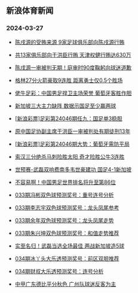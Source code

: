 ## 新浪体育新闻 
### 2024-03-27

+ [陈戌源的受贿来源 9家足球俱乐部向陈戌源行贿](https://sports.sina.com.cn/china/2024-03-26/doc-inaprfms3995754.shtml)

+ [共13家俱乐部向于洪臣行贿 天津权健行贿达630万](https://sports.sina.com.cn/china/2024-03-26/doc-inaprfmw9028226.shtml)

+ [陈戌源一审被判无期！庭审时90度鞠躬向球迷道歉](https://sports.sina.com.cn/china/2024-03-26/doc-inaprfmx6791429.shtml)

+ [格林27分火箭豪取9连胜 距离勇士仅0.5个胜场](https://sports.sina.com.cn/basketball/nba/2024-03-26/doc-inaprfms4023152.shtml)

+ [佬牛足彩：中国男足捍卫主场荣誉 葡萄牙客胜作胆](https://sports.sina.com.cn/l/2024-03-26/doc-inaprfmx6824963.shtml)

+ [新加坡三大主力缺阵 数据示国足至少赢两球](https://sports.sina.com.cn/l/2024-03-26/doc-inapqzcy9109329.shtml)

+ [[新浪彩票]足彩第24046期任九：国足单3稳胆](https://sports.sina.com.cn/l/2024-03-26/doc-inapqzcw0869032.shtml)

+ [原中国足协副主席于洪臣一审被判处有期徒刑13年](https://sports.sina.com.cn/china/2024-03-26/doc-inaprfmx6812197.shtml)

+ [[新浪彩票]足彩第24046期大势：葡萄牙需防平局](https://sports.sina.com.cn/l/2024-03-26/doc-inapqzcw0868792.shtml)

+ [索汉三分绝杀马刺险胜太阳 奇才险胜公牛3连胜](https://sports.sina.com.cn/basketball/nba/2024-03-26/doc-inaprfms4021034.shtml)

+ [世预赛-武磊双响费南多韦世豪建功 国足4-1新加坡](https://sports.sina.com.cn/china/national/2024-03-26/doc-inapshxe3548929.shtml)

+ [不容易啊！中国男足世界排名将升至第86位](https://sports.sina.com.cn/china/national/2024-03-26/doc-inapshxm6366826.shtml)

+ [033期冯彬双色球预测奖号：重号连号分析](https://sports.sina.com.cn/l/2024-03-26/doc-inaprfms4028496.shtml)

+ [033期李志宇双色球预测奖号：龙头凤尾参考](https://sports.sina.com.cn/l/2024-03-26/doc-inaprrzq0605863.shtml)

+ [033期余年双色球预测奖号：龙头凤尾走势](https://sports.sina.com.cn/l/2024-03-26/doc-inaprfms4027378.shtml)

+ [033期朱兴坤双色球预测奖号：和值走势推荐](https://sports.sina.com.cn/l/2024-03-26/doc-inaprfmy5827587.shtml)

+ [实至名归！武磊当选全场最佳 两战新加坡造5球](https://sports.sina.com.cn/china/national/2024-03-26/doc-inapshxm6365935.shtml)

+ [034期冰丫头大乐透预测奖号：前区双胆推荐](https://sports.sina.com.cn/l/2024-03-26/doc-inaprrzn3820999.shtml)

+ [034期财叔大乐透预测奖号：连号分析](https://sports.sina.com.cn/l/2024-03-26/doc-inaprrzt6625103.shtml)

+ [中甲广东德比平分秋色 广州队球迷反客为主](https://sports.sina.com.cn/china/2024-03-26/doc-inaprrzq0588561.shtml)

